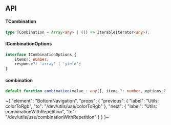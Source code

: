 

## API

#### TCombination

```ts
type TCombination = Array<any> | (() => IterableIterator<any>);
```

#### ICombinationOptions

```ts
interface ICombinationOptions {
    items?: number;
    response?: 'array' | 'yield';
}
```

#### combination

```ts
default function combination(value_: any[], items_?: number, options_?: ICombinationOptions): TCombination;
```


~{
  "element": "BottomNavigation",
  "props": {
    "previous": {
      "label": "Utils: colorToRgb",
      "to": "/dev/utils/use/colorToRgb"
    },
    "next": {
      "label": "Utils: combinationWithRepetition",
      "to": "/dev/utils/use/combinationWithRepetition"
    }
  }
}~